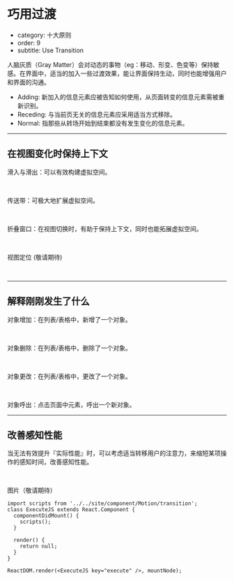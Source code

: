 # 巧用过渡

- category: 十大原则
- order: 9
- subtitle: Use Transition

人脑灰质（Gray Matter）会对动态的事物（eg：移动、形变、色变等）保持敏感。在界面中，适当的加入一些过渡效果，能让界面保持生动，同时也能增强用户和界面的沟通。

- Adding: 新加入的信息元素应被告知如何使用，从页面转变的信息元素需被重新识别。
- Receding: 与当前页无关的信息元素应采用适当方式移除。
- Normal: 指那些从转场开始到结束都没有发生变化的信息元素。

---

## 在视图变化时保持上下文

<div class="video-player video-player-right"></div>

滑入与滑出：可以有效构建虚拟空间。

<br>

<div class="video-player video-player-right"></div>


传送带：可极大地扩展虚拟空间。

<br>

<div class="video-player video-player-right"></div>


折叠窗口：在视图切换时，有助于保持上下文，同时也能拓展虚拟空间。

<br>

<span class="waiting">视图定位 (敬请期待)</span>

<br>

---

## 解释刚刚发生了什么


<div class="video-player video-player-right"></div>


对象增加：在列表/表格中，新增了一个对象。

<br>

<div class="video-player video-player-right"></div>

对象删除：在列表/表格中，删除了一个对象。

<br>

<div class="video-player video-player-right"></div>

对象更改：在列表/表格中，更改了一个对象。

<br>

<div class="video-player video-player-right"></div>

对象呼出：点击页面中元素，呼出一个新对象。

---

## 改善感知性能

当无法有效提升『实际性能』时，可以考虑适当转移用户的注意力，来缩短某项操作的感知时间，改善感知性能。

<br>


<span class="waiting">图片（敬请期待）</span>


```__react
import scripts from '../../site/component/Motion/transition';
class ExecuteJS extends React.Component {
  componentDidMount() {
    scripts();
  }
  
  render() {
    return null;
  }
}

ReactDOM.render(<ExecuteJS key="execute" />, mountNode);
```
